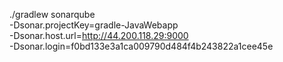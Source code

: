./gradlew sonarqube \
  -Dsonar.projectKey=gradle-JavaWebapp \
  -Dsonar.host.url=http://44.200.118.29:9000 \
  -Dsonar.login=f0bd133e3a1ca009790d484f4b243822a1cee45e